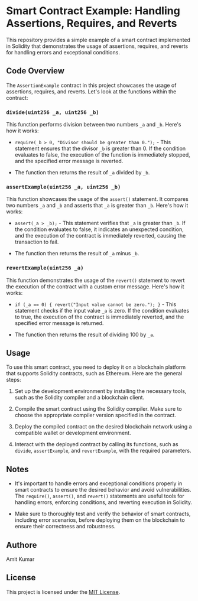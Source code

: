 # Smart Contract Example: Handling Assertions, Requires, and Reverts

This repository provides a simple example of a smart contract implemented in Solidity that demonstrates the usage of assertions, requires, and reverts for handling errors and exceptional conditions.

## Code Overview

The `AssertionExample` contract in this project showcases the usage of assertions, requires, and reverts. Let's look at the functions within the contract:

### `divide(uint256 _a, uint256 _b)`

This function performs division between two numbers `_a` and `_b`. Here's how it works:

- `require(_b > 0, "Divisor should be greater than 0.");` - This statement ensures that the divisor `_b` is greater than 0. If the condition evaluates to false, the execution of the function is immediately stopped, and the specified error message is reverted.

- The function then returns the result of `_a` divided by `_b`.

### `assertExample(uint256 _a, uint256 _b)`

This function showcases the usage of the `assert()` statement. It compares two numbers `_a` and `_b` and asserts that `_a` is greater than `_b`. Here's how it works:

- `assert(_a > _b);` - This statement verifies that `_a` is greater than `_b`. If the condition evaluates to false, it indicates an unexpected condition, and the execution of the contract is immediately reverted, causing the transaction to fail.

- The function then returns the result of `_a` minus `_b`.

### `revertExample(uint256 _a)`

This function demonstrates the usage of the `revert()` statement to revert the execution of the contract with a custom error message. Here's how it works:

- `if (_a == 0) { revert("Input value cannot be zero."); }` - This statement checks if the input value `_a` is zero. If the condition evaluates to true, the execution of the contract is immediately reverted, and the specified error message is returned.

- The function then returns the result of dividing 100 by `_a`.

## Usage

To use this smart contract, you need to deploy it on a blockchain platform that supports Solidity contracts, such as Ethereum. Here are the general steps:

1. Set up the development environment by installing the necessary tools, such as the Solidity compiler and a blockchain client.

2. Compile the smart contract using the Solidity compiler. Make sure to choose the appropriate compiler version specified in the contract.

3. Deploy the compiled contract on the desired blockchain network using a compatible wallet or development environment.

4. Interact with the deployed contract by calling its functions, such as `divide`, `assertExample`, and `revertExample`, with the required parameters.

## Notes

- It's important to handle errors and exceptional conditions properly in smart contracts to ensure the desired behavior and avoid vulnerabilities. The `require()`, `assert()`, and `revert()` statements are useful tools for handling errors, enforcing conditions, and reverting execution in Solidity.

- Make sure to thoroughly test and verify the behavior of smart contracts, including error scenarios, before deploying them on the blockchain to ensure their correctness and robustness.

## Authore

Amit Kumar

## License

This project is licensed under the [MIT License](LICENSE).
